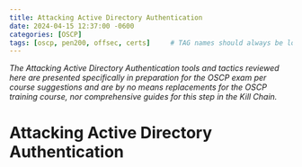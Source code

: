 ```yaml
---
title: Attacking Active Directory Authentication
date: 2024-04-15 12:37:00 -0600
categories: [OSCP]
tags: [oscp, pen200, offsec, certs]     # TAG names should always be lowercase
---
```

*The Attacking Active Directory Authentication tools and tactics reviewed here are presented specifically in preparation for the OSCP exam per course suggestions and are by no means replacements for the OSCP training course, nor comprehensive guides for this step in the Kill Chain.*

# Attacking Active Directory Authentication

